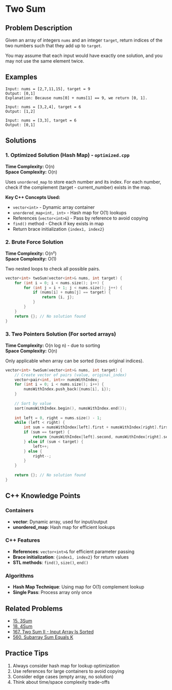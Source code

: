# Two Sum

## Problem Description
Given an array of integers `nums` and an integer `target`, return indices of the two numbers such that they add up to `target`.

You may assume that each input would have exactly one solution, and you may not use the same element twice.

## Examples
```
Input: nums = [2,7,11,15], target = 9
Output: [0,1]
Explanation: Because nums[0] + nums[1] == 9, we return [0, 1].

Input: nums = [3,2,4], target = 6
Output: [1,2]

Input: nums = [3,3], target = 6
Output: [0,1]
```

## Solutions

### 1. Optimized Solution (Hash Map) - `optimized.cpp`
**Time Complexity:** O(n)  
**Space Complexity:** O(n)

Uses `unordered_map` to store each number and its index. For each number, check if the complement (target - current_number) exists in the map.

**Key C++ Concepts Used:**
- `vector<int>` - Dynamic array container
- `unordered_map<int, int>` - Hash map for O(1) lookups
- References (`vector<int>&`) - Pass by reference to avoid copying
- `find()` method - Check if key exists in map
- Return brace initialization `{index1, index2}`

### 2. Brute Force Solution
**Time Complexity:** O(n²)  
**Space Complexity:** O(1)

Two nested loops to check all possible pairs.

```cpp
vector<int> twoSum(vector<int>& nums, int target) {
    for (int i = 0; i < nums.size(); i++) {
        for (int j = i + 1; j < nums.size(); j++) {
            if (nums[i] + nums[j] == target) {
                return {i, j};
            }
        }
    }
    return {}; // No solution found
}
```

### 3. Two Pointers Solution (For sorted arrays)
**Time Complexity:** O(n log n) - due to sorting  
**Space Complexity:** O(n)

Only applicable when array can be sorted (loses original indices).

```cpp
vector<int> twoSum(vector<int>& nums, int target) {
    // Create vector of pairs (value, original_index)
    vector<pair<int, int>> numsWithIndex;
    for (int i = 0; i < nums.size(); i++) {
        numsWithIndex.push_back({nums[i], i});
    }
    
    // Sort by value
    sort(numsWithIndex.begin(), numsWithIndex.end());
    
    int left = 0, right = nums.size() - 1;
    while (left < right) {
        int sum = numsWithIndex[left].first + numsWithIndex[right].first;
        if (sum == target) {
            return {numsWithIndex[left].second, numsWithIndex[right].second};
        } else if (sum < target) {
            left++;
        } else {
            right--;
        }
    }
    
    return {}; // No solution found
}
```

## C++ Knowledge Points

### Containers
- **vector**: Dynamic array, used for input/output
- **unordered_map**: Hash map for efficient lookups

### C++ Features
- **References**: `vector<int>&` for efficient parameter passing
- **Brace initialization**: `{index1, index2}` for return values
- **STL methods**: `find()`, `size()`, `end()`

### Algorithms
- **Hash Map Technique**: Using map for O(1) complement lookup
- **Single Pass**: Process array only once

## Related Problems
- [15. 3Sum](https://leetcode.com/problems/3sum/)
- [18. 4Sum](https://leetcode.com/problems/4sum/)
- [167. Two Sum II - Input Array Is Sorted](https://leetcode.com/problems/two-sum-ii-input-array-is-sorted/)
- [560. Subarray Sum Equals K](https://leetcode.com/problems/subarray-sum-equals-k/)

## Practice Tips
1. Always consider hash map for lookup optimization
2. Use references for large containers to avoid copying
3. Consider edge cases (empty array, no solution)
4. Think about time/space complexity trade-offs
